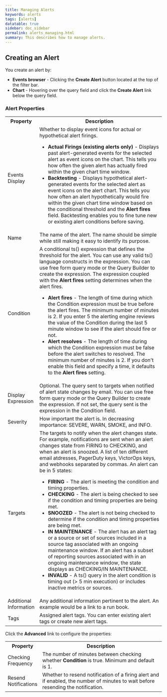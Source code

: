 ```yaml
---
title: Managing Alerts
keywords: alerts
tags: [alerts]
datatable: true
sidebar: doc_sidebar
permalink: alerts_managing.html
summary: This describes how to manage alerts.
---
```

## Creating an Alert

You create an alert by:
<ul>
<li><strong>Events browser</strong> - Clicking the <strong>Create Alert</strong> button located at the top of the filter bar.</li>
<li><strong>Chart</strong> - Hovering over the query field and click the <strong>Create Alert</strong> link below the query field.</li>
</ul>

### Alert Properties

<table>
<tbody>
<tr><th width="20%">Property</th><th width="80%">Description</th></tr>
<tr>
<td>Events Display</td>
<td>Whether to display event icons for actual or hypothetical alert firings.
<ul><li><strong>Actual Firings (existing alerts only)</strong> - Displays past alert-generated events for the selected alert as event icons on the chart. This tells you how often the given alert has actually fired within the given chart time window.</li>
<li><strong>Backtesting</strong> - Displays hypothetical alert-generated events for the selected alert as event icons on the alert chart. This tells you how often an alert hypothetically would fire within the given chart time window based on the conditional threshold and the <strong>Alert fires</strong> field. Backtesting enables you to fine tune new or existing alert conditions before saving.</li></ul>
</td>
</tr>
<tr>
<td>Name</td>
<td>The name of the alert. The name should be simple while still making it easy to identify its purpose.</td>
</tr>
<tr>
<td>Condition</td>
<td>A conditional ts() expression that defines the threshold for the alert. You can use any valid ts() language constructs in the expression.
You can use free form query mode or the Query Builder to create the expression. The expression coupled with the <strong>Alert fires</strong>
setting determines when the alert fires.
<ul><li><strong>Alert fires</strong> - The length of time during which the Condition expression must be true before the alert fires. The minimum number of minutes is 2.  If you enter 5 the alerting engine reviews the value of the Condition during the last 5 minute window to see if the alert should fire or not.</li>
<li><strong>Alert resolves</strong> - The length of time during which the Condition expression must be false before the alert switches to resolved. The minimum number of minutes is 2.  If you don't enable this field and specify a time, it defaults to the <strong>Alert fires</strong> setting.</li></ul>
</td>
</tr>
<tr>
<td>Display Expression</td>
<td>Optional. The query sent to targets when notified of alert state changes by email. You can use free form query mode
or the Query Builder to create the expression. If not set, the query sent is the expression in the Condition field.</td>
</tr>
<tr>
<td>Severity</td>
<td>How important the alert is. In decreasing importance:  SEVERE, WARN, SMOKE, and INFO.</td>
</tr>
<tr>
<td>Targets</td>
<td>The targets to notify when the alert changes state.  For example, notifications are sent when an alert changes state from FIRING to CHECKING, and when an alert is snoozed. A list of ten different email atdresses, PagerDuty keys​, VictorOps keys, and webhooks separated by commas. An alert can be in 5 states:
<ul><li><strong>FIRING</strong> - The alert is meeting the condition and timing properties.</li>
<li><strong>CHECKING</strong> - The alert is being checked to see if the condition and timing properties are being met.</li>
<li><strong>SNOOZED</strong> - The alert is not being checked to determine if the condition and timing properties are being met.</li>
<li><strong>IN MAINTENANCE</strong> - The alert has an alert tag or a source or set of sources included in a source tag associated
with an ongoing maintenance window. If an alert has a subset of reporting sources associated with in an ongoing maintenance window,
the state displays as CHECKING/IN MAINTENANCE.</li>
<li><strong>INVALID</strong> - A ts() query in the alert condition is timing out (> 5 min execution) or includes inactive metrics or sources.</li></ul>
</td>
</tr>
<tr>
<td>Additional Information</td>
<td>Any additional information pertinent to the alert. An example would be a link to a run book.</td>
</tr>
<tr>
<td>Tags</td>
<td>Assigned alert tags. You can enter existing alert tags or create new alert tags.</td>
</tr>
</tbody>
</table>

Click the **Advanced** link to configure the properties:

<table>
<tbody>
<tr><th width="20%">Property</th><th width="80%">Description</th></tr>
<tr>
<td>Checking Frequency</td>
<td>The number of minutes between checking whether <strong>Condition</strong> is true. Minimum and default is 1.</td>
</tr><tr>
<td>Resend Notifications</td>
<td>Whether to resend notification of a firing alert and if enabled, the number of minutes to wait before resending the notification.</td>
</tr>
</tbody>
</table>
